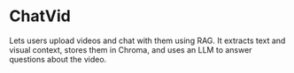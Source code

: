 # ChatVid
Lets users upload videos and chat with them using RAG. It extracts text and visual context, stores them in Chroma, and uses an LLM to answer questions about the video.
